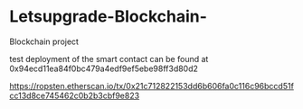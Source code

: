 # Letsupgrade-Blockchain-
Blockchain project

test deployment of the smart contact can be found at 0x94ecd11ea84f0bc479a4edf9ef5ebe98ff3d80d2

https://ropsten.etherscan.io/tx/0x21c712822153dd6b606fa0c116c96bccd51fcc13d8ce745462c0b2b3cbf9e823

